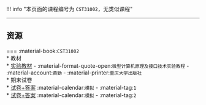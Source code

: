 !!! info "本页面的课程编号为 `CST31002`，无类似课程"

---

## 资源  
=== :material-book:`CST31002`  
    * 教材  
        * [实验教材](https://api.ecylt.top/v1/lanzou_link?url=https://cqu-openlib.lanzout.com/iwcnS23c1lza&type=down) - :material-format-quote-open:`微型计算机原理及接口技术实验教程` - :material-account:`黄勤` - :material-printer:`重庆大学出版社`  
    * 期末试卷  
        * [试卷+答案](https://api.ecylt.top/v1/lanzou_link?url=https://cqu-openlib.lanzout.com/i5AVA23c1ojc&type=down) :material-calendar:`模拟` - :material-tag:`1`  
        * [试卷+答案](https://api.ecylt.top/v1/lanzou_link?url=https://cqu-openlib.lanzout.com/iOVve23c1opi&type=down) :material-calendar:`模拟` - :material-tag:`2`  